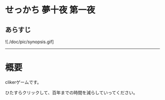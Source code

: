 # せっかち 夢十夜 第一夜

## あらすじ

![./doc/pic/synopsis.gif]

---

# 概要

clikerゲームです。

ひたすらクリックして、百年までの時間を減らしていってください。

